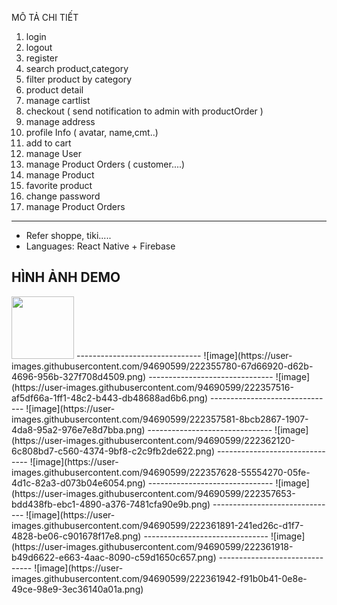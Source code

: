 MÔ TẢ CHI TIẾT
1. login
2. logout
3. register
4. search product,category
5. filter product by category
6. product detail
7. manage cartlist
8. checkout ( send notification to admin with productOrder )
9. manage address
10. profile Info ( avatar, name,cmt..)
11. add to cart 
12. manage User
13. manage Product Orders ( customer....)
14. manage Product 
15. favorite product 
16. change password
17. manage Product Orders 
------
- Refer shoppe, tiki.....
- Languages: React Native + Firebase


HÌNH ẢNH DEMO
-------------------------------

<img src="https://user-images.githubusercontent.com/94690599/222349836-20a762ac-d0c7-411b-bc38-a354ffe5bdb7.png" width="100" height="100">
-------------------------------
![image](https://user-images.githubusercontent.com/94690599/222355780-67d66920-d62b-4696-956b-327f708d4509.png)
-------------------------------
![image](https://user-images.githubusercontent.com/94690599/222357516-af5df66a-1ff1-48c2-b443-db48688ad6b6.png)
-------------------------------
![image](https://user-images.githubusercontent.com/94690599/222357581-8bcb2867-1907-4da8-95a2-976e7e8d7bba.png)
-------------------------------
![image](https://user-images.githubusercontent.com/94690599/222362120-6c808bd7-c560-4374-9bf8-c2c9fb2de622.png)
-------------------------------
![image](https://user-images.githubusercontent.com/94690599/222357628-55554270-05fe-4d1c-82a3-d073b04e6054.png)
-------------------------------
![image](https://user-images.githubusercontent.com/94690599/222357653-bdd438fb-ebc1-4890-a376-7481cfa90e9b.png)
-------------------------------
![image](https://user-images.githubusercontent.com/94690599/222361891-241ed26c-d1f7-4828-be06-c901678f17e8.png)
-------------------------------
![image](https://user-images.githubusercontent.com/94690599/222361918-b49d6622-e663-4aac-8090-c59d1650c657.png)
-------------------------------
![image](https://user-images.githubusercontent.com/94690599/222361942-f91b0b41-0e8e-49ce-98e9-3ec36140a01a.png)
